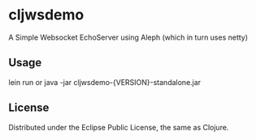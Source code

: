 # cljwsdemo

A Simple Websocket EchoServer using Aleph (which in turn uses netty)

## Usage

lein run 
or 
java -jar cljwsdemo-{VERSION}-standalone.jar

## License


Distributed under the Eclipse Public License, the same as Clojure.
